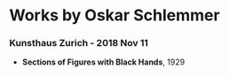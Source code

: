 # Works by Oskar Schlemmer

### Kunsthaus Zurich - 2018 Nov 11
- **Sections of Figures with Black Hands**, 1929